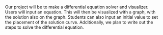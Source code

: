 Our project will be to make a differential equation solver and visualizer. Users will input an equation. This will then be visualized with a graph, with the solution also on the graph. Students can also input an initial value to set the placement of the solution curve. Additionally, we plan to write out the steps to solve the differential equation. 
